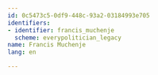 ```yaml
---
id: 0c5473c5-0df9-448c-93a2-03184993e705
identifiers:
- identifier: francis_muchenje
  scheme: everypolitician_legacy
name: Francis Muchenje
lang: en

---
```

